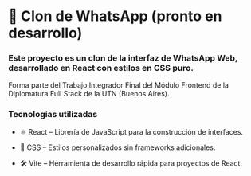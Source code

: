 # 📱 Clon de WhatsApp (pronto en desarrollo)

### Este proyecto es un clon de la interfaz de WhatsApp Web, desarrollado en React con estilos en CSS puro.
Forma parte del Trabajo Integrador Final del Módulo Frontend de la Diplomatura Full Stack de la UTN (Buenos Aires).

### Tecnologías utilizadas

- ⚛️ React – Librería de JavaScript para la construcción de interfaces.

- 🎨 CSS – Estilos personalizados sin frameworks adicionales.

- 🛠️ Vite – Herramienta de desarrollo rápida para proyectos de React.

